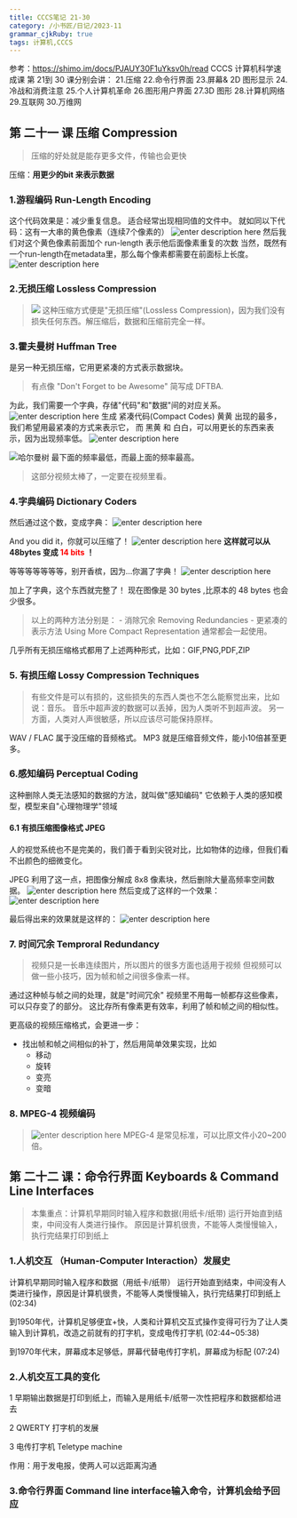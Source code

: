 ```yaml
---
title: CCCS笔记 21-30
category: /小书匠/日记/2023-11
grammar_cjkRuby: true
tags: 计算机,CCCS
---
```

参考：https://shimo.im/docs/PJAUY30F1uYksv0h/read
CCCS 计算机科学速成课 第 21到 30 课分别会讲：
21.压缩
22.命令行界面
23.屏幕& 2D 图形显示
24.冷战和消费注意
25.个人计算机革命
26.图形用户界面
27.3D 图形
28.计算机网络
29.互联网
30.万维网
## 第 二十一 课 压缩 Compression
>压缩的好处就是能存更多文件，传输也会更快

压缩：**用更少的bit 来表示数据**

### 1.游程编码 Run-Length Encoding
这个代码效果是：减少重复信息。
适合经常出现相同值的文件中。
就如同以下代码：这有一大串的黄色像素（连续7个像素的）
![enter description here](./images/1699765862788.png)
然后我们对这个黄色像素前面加个 run-length 表示他后面像素重复的次数
当然，既然有一个run-length在metadata里，那么每个像素都需要在前面标上长度。
![enter description here](./images/1699766004581.png)


### 2.无损压缩 Lossless Compression
>![](./images/1699766046907.png)
>这种压缩方式便是"无损压缩"(Lossless Compression)，因为我们没有损失任何东西。解压缩后，数据和压缩前完全一样。

### 3.霍夫曼树 Huffman Tree
是另一种无损压缩，它用更紧凑的方式表示数据块。
>有点像 "Don't Forget to be Awesome" 简写成 DFTBA.

为此，我们需要一个字典，存储"代码"和"数据"间的对应关系。
![enter description here](./images/1699797381919.png)
生成 紧凑代码(Compact Codes)
黄黄 出现的最多，我们希望用最紧凑的方式来表示它，
而 黑黄 和 白白，可以用更长的东西来表示，因为出现频率低。
![enter description here](./images/1699797518656.png)

![哈尔曼树](./images/1699797635128.png)
最下面的频率最低，而最上面的频率最高。

>这部分视频太棒了，一定要在视频里看。
### 4.字典编码 Dictionary Coders
然后通过这个数，变成字典：
![enter description here](./images/1699797769912.png)

And you did it，你就可以压缩了！
![enter description here](./images/1699797932028.png)
**这样就可以从 48bytes 变成 <font color="red">14 bits</font> ！**

等等等等等等等，别开香槟，因为...你漏了字典！
![enter description here](./images/1699847280986.png)

加上了字典，这个东西就完整了！
现在图像是 30 bytes ,比原本的 48 bytes 也会少很多。

> 以上的两种方法分别是：
	- 消除冗余 Removing Redundancies 
	- 更紧凑的表示方法 Using More Compact Representation
	  通常都会一起使用。
	  
几乎所有无损压缩格式都用了上述两种形式，比如：GIF,PNG,PDF,ZIP
### 5. 有损压缩 Lossy Compression Techniques
> 有些文件是可以有损的，这些损失的东西人类也不怎么能察觉出来，比如说：音乐。
> 音乐中超声波的数据可以丢掉，因为人类听不到超声波。
> 另一方面，人类对人声很敏感，所以应该尽可能保持原样。

WAV / FLAC 属于没压缩的音频格式。
MP3 就是压缩音频文件，能小10倍甚至更多。
### 6.感知编码 Perceptual Coding
这种删除人类无法感知的数据的方法，就叫做"感知编码"
它依赖于人类的感知模型，模型来自"心理物理学"领域

#### 6.1 有损压缩图像格式 JPEG
人的视觉系统也不是完美的，我们善于看到尖锐对比，比如物体的边缘，但我们看不出颜色的细微变化。

JPEG 利用了这一点，把图像分解成 8x8 像素块，然后删除大量高频率空间数据。
![enter description here](./images/1699848824058.png)
然后变成了这样的一个效果：
![enter description here](./images/1699848856471.png)

最后得出来的效果就是这样的：
![enter description here](./images/1699848908158.png)


### 7. 时间冗余 Temproral Redundancy
> 视频只是一长串连续图片，所以图片的很多方面也适用于视频 
> 但视频可以做一些小技巧，因为帧和帧之间很多像素一样。

通过这种帧与帧之间的处理，就是"时间冗余"
视频里不用每一帧都存这些像素，可以只存变了的部分。
这比存所有像素更有效率，利用了帧和帧之间的相似性。

更高级的视频压缩格式，会更进一步：
- 找出帧和帧之间相似的补丁，然后用简单效果实现，比如
  - 移动
  - 旋转
  - 变亮
  - 变暗
### 8. MPEG-4 视频编码
>![enter description here](./images/1699849314398.png)
>MPEG-4 是常见标准，可以比原文件小20~200倍。

## 第 二十二 课：命令行界面 Keyboards & Command Line Interfaces
>本集重点：计算机早期同时输入程序和数据(用纸卡/纸带)
>运行开始直到结束，中间没有人类进行操作。
>原因是计算机很贵，不能等人类慢慢输入，执行完结果打印到纸上

### 1.人机交互 （Human-Computer Interaction）发展史
计算机早期同时输入程序和数据（用纸卡/纸带）
运行开始直到结束，中间没有人类进行操作，原因是计算机很贵，不能等人类慢慢输入，执行完结果打印到纸上(02:34)

到1950年代，计算机足够便宜+快，人类和计算机交互式操作变得可行为了让人类输入到计算机，改造之前就有的打字机，变成电传打字机 (02:44~05:38)

到1970年代末，屏幕成本足够低，屏幕代替电传打字机，屏幕成为标配 (07:24)

### 2.人机交互工具的变化

1 早期输出数据是打印到纸上，而输入是用纸卡/纸带一次性把程序和数据都给进去

2 QWERTY 打字机的发展

3 电传打字机 Teletype machine  

作用：用于发电报，使两人可以远距离沟通 

### 3.命令行界面 Command line interface输入命令，计算机会给予回应